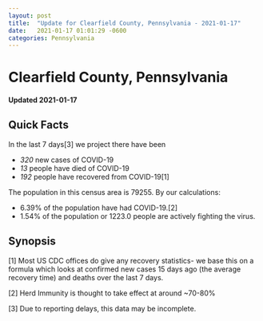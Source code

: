 ```yaml
---
layout: post
title:  "Update for Clearfield County, Pennsylvania - 2021-01-17"
date:   2021-01-17 01:01:29 -0600
categories: Pennsylvania
---
```


# Clearfield County, Pennsylvania
#### Updated 2021-01-17

## Quick Facts

In the last 7 days[3] we project there have been
- *320* new cases of COVID-19
- *13* people have died of COVID-19
- *192* people have recovered from COVID-19[1]

The population in this census area is 79255. By our calculations:
- 6.39% of the population have had COVID-19.[2]
- 1.54% of the population or 1223.0 people are actively fighting the virus.

## Synopsis




[1] Most US CDC offices do give any recovery statistics- we base this on a formula which looks at confirmed new cases
15 days ago (the average recovery time) and deaths over the last 7 days.

[2] Herd Immunity is thought to take effect at around ~70-80%

[3] Due to reporting delays, this data may be incomplete.
 
    